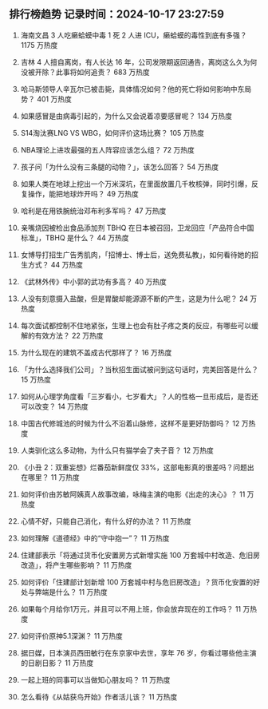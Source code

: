 
## 排行榜趋势 记录时间：2024-10-17 23:27:59
  
  1. 海南文昌 3 人吃癞蛤蟆中毒 1 死 2 人进 ICU，癞蛤蟆的毒性到底有多强？ 1175 万热度
    
  2. 吉林 4 人擅自离岗，有人长达 16 年，公司发限期返回通告，离岗这么久为何没被开除？此事将如何追责？ 683 万热度
    
  3. 哈马斯领导人辛瓦尔已被击毙，具体情况如何？他的死亡将如何影响中东局势？ 401 万热度
    
  4. 如果感冒是由病毒引起的，为什么又会说着凉要感冒呢？ 134 万热度
    
  5. S14淘汰赛LNG VS WBG，如何评价这场比赛？ 105 万热度
    
  6. NBA理论上进攻最强的五人阵容应该怎么组？ 72 万热度
    
  7. 孩子问「为什么没有三条腿的动物？」，该怎么回答？ 54 万热度
    
  8. 如果人类在地球上挖出一个万米深坑，在里面放置几千枚核弹，同时引爆，反复操作，能把地球炸开吗？ 49 万热度
    
  9. 哈利是在用铁腕统治邓布利多军吗？ 47 万热度
    
  10. 亲嘴烧因被检出食品添加剂 TBHQ 在日本被召回，卫龙回应「产品符合中国标准」，TBHQ 是什么？ 44 万热度
    
  11. 女博导打招生广告秀肌肉，「招博士、博士后，送免费私教」，如何看待她的招生方式？ 44 万热度
    
  12. 《武林外传》中小郭的武功有多高？ 40 万热度
    
  13. 人没有刻意摄入盐酸，但是胃酸却能源源不断的产生，这是为什么呢？ 24 万热度
    
  14. 每次面试都控制不住地紧张，生理上也会有肚子疼之类的反应，有哪些可以缓解的有效方法？ 22 万热度
    
  15. 为什么现在的建筑不盖成古代那样了？ 16 万热度
    
  16. 「为什么选择我们公司」？当秋招生面试被问到这句话时，完美回答是什么？ 15 万热度
    
  17. 如何从心理学角度看「三岁看小，七岁看大」？人的性格一旦形成后，是否还可以改变？ 14 万热度
    
  18. 中国古代修城池的时候为什么不沿着山脉修，这样不是更好防御吗？ 12 万热度
    
  19. 人类驯化这么多动物，为什么只有猫学会了夹子音？ 12 万热度
    
  20. 《小丑 2：双重妄想》烂番茄新鲜度仅 33%，这部电影真的很差吗？问题出在哪里？ 11 万热度
    
  21. 如何评价由苏敏阿姨真人故事改编，咏梅主演的电影《出走的决心》？ 11 万热度
    
  22. 心情不好，只能自己消化，有什么好的办法？ 11 万热度
    
  23. 如何理解《道德经》中的“守中抱一”？ 11 万热度
    
  24. 住建部表示「将通过货币化安置房方式新增实施 100 万套城中村改造、危旧房改造」，将产生哪些影响？ 11 万热度
    
  25. 如何评价「住建部计划新增 100 万套城中村与危旧房改造」？货币化安置的好处与弊端是什么？ 11 万热度
    
  26. 如果每个月给你1万元，并且可以不用上班，你会放弃现在的工作吗？ 11 万热度
    
  27. 如何评价原神5.1深渊？ 11 万热度
    
  28. 据日媒，日本演员西田敏行在东京家中去世，享年 76 岁，你看过哪些他主演的日剧日影？ 11 万热度
    
  29. 一起上班的同事可以当做知心朋友吗？ 11 万热度
    
  30. 怎么看待《从姑获鸟开始》作者活儿该？ 11 万热度
    